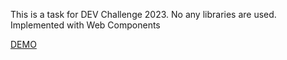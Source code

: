 This is a task for DEV Challenge 2023. No any libraries are used. Implemented with Web Components

[DEMO](https://helmax-y.github.io/crimes-map/)
